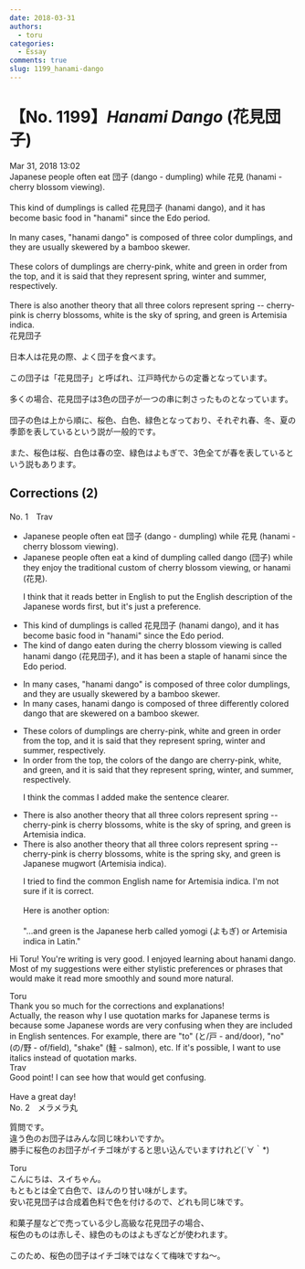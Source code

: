 ```yaml
---
date: 2018-03-31
authors:
  - toru
categories:
  - Essay
comments: true
slug: 1199_hanami-dango
---
```


# 【No. 1199】<strong><em>Hanami Dango</strong></em> (花見団子)
<div class="date">Mar 31, 2018 13:02</div>
<div id="post"><div id="body_show_ori">
Japanese people often eat 団子 (dango - dumpling) while 花見 (hanami - cherry blossom viewing).<br/><br/>This kind of dumplings is called 花見団子 (hanami dango), and it has become basic food in "hanami" since the Edo period.<br/><br/>In many cases, "hanami dango" is composed of three color dumplings, and they are usually skewered by a bamboo skewer.<br/><br/>These colors of dumplings are cherry-pink, white and green in order from the top, and it is said that they represent spring, winter and summer, respectively.<br/><br/>There is also another theory that all three colors represent spring -- cherry-pink is cherry blossoms, white is the sky of spring, and green is Artemisia indica.
</div></div>

<!-- more -->

<div id="post_ja"><div id="body_show_mo">
花見団子<br/><br/>日本人は花見の際、よく団子を食べます。<br/><br/>この団子は「花見団子」と呼ばれ、江戸時代からの定番となっています。<br/><br/>多くの場合、花見団子は3色の団子が一つの串に刺さったものとなっています。<br/><br/>団子の色は上から順に、桜色、白色、緑色となっており、それぞれ春、冬、夏の季節を表しているという説が一般的です。<br/><br/>また、桜色は桜、白色は春の空、緑色はよもぎで、3色全てが春を表しているという説もあります。
</div></div>

## Corrections (2)
<div id="block"><div class="first_name"> No. 1　<span class="just_name">Trav</span></div><div id="block2">
<ul class="correction_field">
<li class="incorrect">Japanese people often eat 団子 (dango - dumpling) while 花見 (hanami - cherry blossom viewing).</li>
<li class="corrected correct">
Japanese people often eat <span class="f_blue">a kind of dumpling</span> <span class="f_blue">called</span> <span class="f_blue">dango</span> (団子) while <span class="f_blue">they enjoy the traditional custom of </span>cherry blossom viewing<span class="f_blue">, or</span> hanami (花見).
<p class="correction_comment">I think that it reads better in English to put the English description of the Japanese words first, but it's just a preference.</p>
</li>
</ul>
<ul class="correction_field">
<li class="incorrect">This kind of dumplings is called 花見団子 (hanami dango), and it has become basic food in "hanami" since the Edo period.</li>
<li class="corrected correct">
The kind of <span class="f_blue">dango</span> <span class="f_blue">eaten during the cherry blossom viewing</span> is called hanami dango (花見団子), and it has be<span class="f_blue">en a staple of</span> hanami since the Edo period.
</li>
</ul>
<ul class="correction_field">
<li class="incorrect">In many cases, "hanami dango" is composed of three color dumplings, and they are usually skewered by a bamboo skewer.</li>
<li class="corrected correct">
In many cases, hanami dango is composed of three <span class="f_blue">differently </span>color<span class="f_blue">ed dango that are</span> skewered on a bamboo skewer.
</li>
</ul>
<ul class="correction_field">
<li class="incorrect">These colors of dumplings are cherry-pink, white and green in order from the top, and it is said that they represent spring, winter and summer, respectively.</li>
<li class="corrected correct">
In order from the top,<span class="f_blue"> the</span> colors of <span class="f_blue">the dango </span>are cherry-pink, white, and green, and it is said that they represent spring, winter, and summer, respectively.
<p class="correction_comment">I think the commas I added make the sentence clearer.</p>
</li>
</ul>
<ul class="correction_field">
<li class="incorrect">There is also another theory that all three colors represent spring -- cherry-pink is cherry blossoms, white is the sky of spring, and green is Artemisia indica.</li>
<li class="corrected correct">
There is also another theory that all three colors represent spring -- cherry-pink is cherry blossoms, white is the<span class="f_blue"> spring sky</span>, and green is <span class="f_blue">Japanese mugwort</span> (Artemisia indica).
<p class="correction_comment">I tried to find the common English name for Artemisia indica.   I'm not sure if it is correct.<br/><br/>Here is another option:<br/><br/>"...and green is the Japanese herb called yomogi (よもぎ) or Artemisia indica in Latin."</p>
</li>
</ul>
<p class="comment_small">
 Hi Toru!   You're writing is very good.  I enjoyed learning about hanami dango.  Most of my suggestions were either stylistic preferences or phrases that would make it read more smoothly and sound more natural.
</p>

</div><div class="name"><span class="just_name">Toru</span><br>
Thank you so much for the corrections and explanations!<br/>Actually, the reason why I use quotation marks for Japanese terms is because some Japanese words are very confusing when they are included in English sentences. For example, there are "to" (と/戸 - and/door), "no" (の/野 - of/field), "shake" (鮭 - salmon), etc. If it's possible, I want to use italics instead of quotation marks.
</div>
<div class="name"><span class="just_name">Trav</span><br>
Good point!  I can see how that would get confusing.<br/><br/>Have a great day!
</div>
</div>
<div id="block"><div class="first_name"> No. 2　<span class="just_name">メラメラ丸</span></div><div id="block2">
<p class="comment_small">
 質問です。
 <br/>
 違う色のお団子はみんな同じ味わいですか。
 <br/>
 勝手に桜色のお団子がイチゴ味がすると思い込んでいますけれど(´∀｀*)
</p>

</div><div class="name"><span class="just_name">Toru</span><br>
こんにちは、スイちゃん。<br/>もともとは全て白色で、ほんのり甘い味がします。<br/>安い花見団子は合成着色料で色を付けるので、どれも同じ味です。<br/><br/>和菓子屋などで売っている少し高級な花見団子の場合、<br/>桜色のものは赤しそ、緑色のものはよもぎなどが使われます。<br/><br/>このため、桜色の団子はイチゴ味ではなくて梅味ですね～。
</div>
</div>
